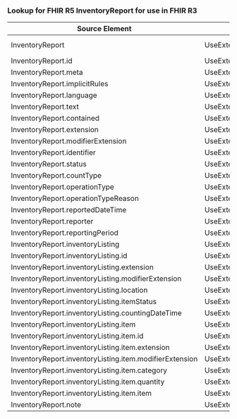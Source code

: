 ### Lookup for FHIR R5 InventoryReport for use in FHIR R3

| Source Element | Usage | Target |
| -------------- | ----- | ------ |
| InventoryReport | UseExtension | http://hl7.org/fhir/5.0/StructureDefinition/extension-InventoryReport |
| InventoryReport.id | UseExtensionFromAncestor | - |
| InventoryReport.meta | UseExtensionFromAncestor | - |
| InventoryReport.implicitRules | UseExtensionFromAncestor | - |
| InventoryReport.language | UseExtensionFromAncestor | - |
| InventoryReport.text | UseExtensionFromAncestor | - |
| InventoryReport.contained | UseExtensionFromAncestor | - |
| InventoryReport.extension | UseExtensionFromAncestor | - |
| InventoryReport.modifierExtension | UseExtensionFromAncestor | - |
| InventoryReport.identifier | UseExtensionFromAncestor | - |
| InventoryReport.status | UseExtensionFromAncestor | - |
| InventoryReport.countType | UseExtensionFromAncestor | - |
| InventoryReport.operationType | UseExtensionFromAncestor | - |
| InventoryReport.operationTypeReason | UseExtensionFromAncestor | - |
| InventoryReport.reportedDateTime | UseExtensionFromAncestor | - |
| InventoryReport.reporter | UseExtensionFromAncestor | - |
| InventoryReport.reportingPeriod | UseExtensionFromAncestor | - |
| InventoryReport.inventoryListing | UseExtensionFromAncestor | - |
| InventoryReport.inventoryListing.id | UseExtensionFromAncestor | - |
| InventoryReport.inventoryListing.extension | UseExtensionFromAncestor | - |
| InventoryReport.inventoryListing.modifierExtension | UseExtensionFromAncestor | - |
| InventoryReport.inventoryListing.location | UseExtensionFromAncestor | - |
| InventoryReport.inventoryListing.itemStatus | UseExtensionFromAncestor | - |
| InventoryReport.inventoryListing.countingDateTime | UseExtensionFromAncestor | - |
| InventoryReport.inventoryListing.item | UseExtensionFromAncestor | - |
| InventoryReport.inventoryListing.item.id | UseExtensionFromAncestor | - |
| InventoryReport.inventoryListing.item.extension | UseExtensionFromAncestor | - |
| InventoryReport.inventoryListing.item.modifierExtension | UseExtensionFromAncestor | - |
| InventoryReport.inventoryListing.item.category | UseExtensionFromAncestor | - |
| InventoryReport.inventoryListing.item.quantity | UseExtensionFromAncestor | - |
| InventoryReport.inventoryListing.item.item | UseExtensionFromAncestor | - |
| InventoryReport.note | UseExtensionFromAncestor | - |
